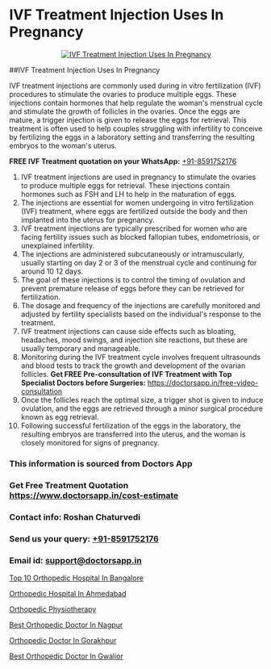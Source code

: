 # IVF Treatment Injection Uses In Pregnancy

<p align="center">
  <a href="https://doctorsapp.in/treatment/ivf-treatment">
    <img src="https://doctorsapp.co.in/uploads/treatment_image/ICSI.jpg" alt="IVF Treatment Injection Uses In Pregnancy">
  </a>
</p>
##IVF Treatment Injection Uses In Pregnancy

IVF treatment injections are commonly used during in vitro fertilization (IVF) procedures to stimulate the ovaries to produce multiple eggs. These injections contain hormones that help regulate the woman's menstrual cycle and stimulate the growth of follicles in the ovaries. Once the eggs are mature, a trigger injection is given to release the eggs for retrieval. This treatment is often used to help couples struggling with infertility to conceive by fertilizing the eggs in a laboratory setting and transferring the resulting embryos to the woman's uterus.

**FREE IVF Treatment quotation on your WhatsApp:**  [+91-8591752176](https://api.whatsapp.com/send?phone=8591752176)

1) IVF treatment injections are used in pregnancy to stimulate the ovaries to produce multiple eggs for retrieval. These injections contain hormones such as FSH and LH to help in the maturation of eggs.
2) The injections are essential for women undergoing in vitro fertilization (IVF) treatment, where eggs are fertilized outside the body and then implanted into the uterus for pregnancy.
3) IVF treatment injections are typically prescribed for women who are facing fertility issues such as blocked fallopian tubes, endometriosis, or unexplained infertility.
4) The injections are administered subcutaneously or intramuscularly, usually starting on day 2 or 3 of the menstrual cycle and continuing for around 10 12 days.
5) The goal of these injections is to control the timing of ovulation and prevent premature release of eggs before they can be retrieved for fertilization.
6) The dosage and frequency of the injections are carefully monitored and adjusted by fertility specialists based on the individual's response to the treatment.
7) IVF treatment injections can cause side effects such as bloating, headaches, mood swings, and injection site reactions, but these are usually temporary and manageable.
8) Monitoring during the IVF treatment cycle involves frequent ultrasounds and blood tests to track the growth and development of the ovarian follicles.
**Get FREE Pre-consultation of IVF Treatment with Top Specialist Doctors before Surgeries:** https://doctorsapp.in/free-video-consultation
9) Once the follicles reach the optimal size, a trigger shot is given to induce ovulation, and the eggs are retrieved through a minor surgical procedure known as egg retrieval.
10) Following successful fertilization of the eggs in the laboratory, the resulting embryos are transferred into the uterus, and the woman is closely monitored for signs of pregnancy.

### This information is sourced from Doctors App 
### Get Free Treatment Quotation https://www.doctorsapp.in/cost-estimate
### Contact info: Roshan Chaturvedi 
### Send us your query: [+91-8591752176](https://api.whatsapp.com/send?phone=8591752176) 
### Email id: support@doctorsapp.in

[Top 10 Orthopedic Hospital In Bangalore](https://www.linkedin.com/pulse/top-10-orthopedic-hospital-bangalore-doctorsapp-khulna-zydle/?lipi=urn%3Ali%3Apage%3Ad_flagship3_publishing_published%3BGEqZN5HRTtyyjvrP1Bdt0Q%3D%3D)

[Orthopedic Hospital In Ahmedabad](https://www.linkedin.com/pulse/orthopedic-hospital-ahmedabad-knee-replacement-treatment-hkpne?trackingId=UL%2Fp2QBas5zXT%2BkeybAi7g%3D%3D&lipi=urn%3Ali%3Apage%3Ad_flagship3_company_admin%3BII%2FSNcWiSiigR90SV5cfEQ%3D%3D)

[Orthopedic Physiotherapy](https://medium.com/@vimalrana22/orthopedic-physiotherapy-591046fcb03b)

[Best Orthopedic Doctor In Nagpur](https://medium.com/@vimalrana22/best-orthopedic-doctor-in-nagpur-828a7e80d2f9)

[Orthopedic Doctor In Gorakhpur](https://doctors-apps.github.io/doctorsapp/orthopedic-doctor-in-gorakhpur)

[Best Orthopedic Doctor In Gwalior](https://doctors-apps.github.io/doctorsapp/best-orthopedic-doctor-in-gwalior)

